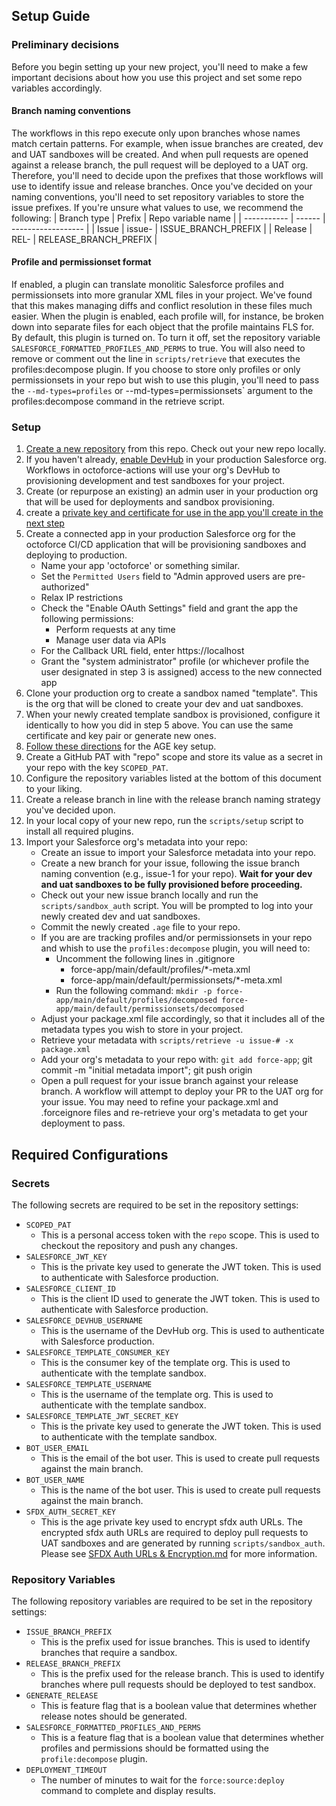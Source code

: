 ## Setup Guide

### Preliminary decisions
Before you begin setting up your new project, you'll need to make a few important decisions about how you use this project and set some repo variables accordingly.

#### Branch naming conventions
The workflows in this repo execute only upon branches whose names match certain patterns.  For example, when issue branches are created, dev and UAT sandboxes will be created.  And when pull requests are opened against a release branch, the pull request will be deployed to a UAT org.  Therefore, you'll need to decide upon the prefixes that those workflows will use to identify issue and release branches.  Once you've decided on your naming conventions, you'll need to set repository variables to store the issue prefixes.  If you're unsure what values to use, we recommend the following:
| Branch type | Prefix | Repo variable name |
| ----------- | ------ | ------------------ |
| Issue       | issue- | ISSUE_BRANCH_PREFIX |
| Release     | REL-   | RELEASE_BRANCH_PREFIX |

#### Profile and permissionset format
If enabled, a plugin can translate monolitic Salesforce profiles and permissionsets into more granular XML files in your project.  We've found that this makes managing diffs and conflict resolution in these files much easier.  When the plugin is enabled, each profile will, for instance, be broken down into separate files for each object that the profile maintains FLS for.  By default, this plugin is turned on.  To turn it off, set the repository variable `SALESFORCE_FORMATTED_PROFILES_AND_PERMS` to true.  You will also need to remove or comment out the line in `scripts/retrieve` that executes the profiles:decompose plugin.  If you choose to store only profiles or only permissionsets in your repo but wish to use this plugin, you'll need to pass the `--md-types=profiles` or --md-types=permissionsets` argument to the profiles:decompose command in the retrieve script.

### Setup

1. [Create a new repository](https://github.com/new?owner=&template_name=octoforce-actions&template_owner=github) from this repo.  Check out your new repo locally.
2. If you haven't already, [enable DevHub](https://help.salesforce.com/s/articleView?id=sf.sfdx_setup_enable_devhub.htm&type=5) in your production Salesforce org.  Workflows in octoforce-actions will use your org's DevHub to provisioning development and test sandboxes for your project.
3. Create (or repurpose an existing) an admin user in your production org that will be used for deployments and sandbox provisioning.
4. create a [private key and certificate for use in the app you'll create in the next step](https://developer.salesforce.com/docs/atlas.en-us.sfdx_dev.meta/sfdx_dev/sfdx_dev_auth_key_and_cert.htm)
5. Create a connected app in your production Salesforce org for the octoforce CI/CD application that will be provisioning sandboxes and deploying to production.
    - Name your app 'octoforce' or something similar.
    - Set the `Permitted Users` field to "Admin approved users are pre-authorized"
    - Relax IP restrictions
    - Check the "Enable OAuth Settings" field and grant the app the following permissions:
      -  Perform requests at any time
      -  Manage user data via APIs
    - For the Callback URL field, enter https://localhost
    - Grant the "system administrator" profile (or whichever profile the user designated in step 3 is assigned) access to the new connected app
6. Clone your production org to create a sandbox named "template".  This is the org that will be cloned to create your dev and uat sandboxes.
7. When your newly created template sandbox is provisioned, configure it identically to how you did in step 5 above.  You can use the same certificate and key pair or generate new ones. 
8. [Follow these directions](https://github.com/github/octoforce-actions/blob/add-setup-docs/docs/SFDX%20Auth%20URLs%20%26%20Encryption.md) for the AGE key setup. 
9. Create a GitHub PAT with "repo" scope and store its value as a secret in your repo with the key `SCOPED_PAT`.
10. Configure the repository variables listed at the bottom of this document to your liking.
11. Create a release branch in line with the release branch naming strategy you've decided upon.
12. In your local copy of your new repo, run the `scripts/setup` script to install all required plugins.
13. Import your Salesforce org's metadata into your repo:
    - Create an issue to import your Salesforce metadata into your repo.
    - Create a new branch for your issue, following the issue branch naming convention (e.g., issue-1 for your repo).  **Wait for your dev and uat sandboxes to be fully provisioned before proceeding.**
    - Check out your new issue branch locally and run the `scripts/sandbox_auth` script.  You will be prompted to log into your newly created dev and uat sandboxes.
    - Commit the newly created `.age` file to your repo.
    - If you are are tracking profiles and/or permissionsets in your repo and whish to use the `profiles:decompose` plugin, you will need to:
      - Uncomment the following lines in .gitignore 
        - force-app/main/default/profiles/*-meta.xml
        - force-app/main/default/permissionsets/*-meta.xml
      - Run the following command: `mkdir -p force-app/main/default/profiles/decomposed force-app/main/default/permissionsets/decomposed`
    - Adjust your package.xml file accordingly, so that it includes all of the metadata types you wish to store in your project.
    - Retrieve your metadata with `scripts/retrieve -u issue-# -x package.xml`
    - Add your org's metadata to your repo with: `git add force-app`; git commit -m "initial metadata import"; git push origin
    - Open a pull request for your issue branch against your release branch.  A workflow will attempt to deploy your PR to the UAT org for your issue.  You may need to refine your package.xml and .forceignore files and re-retrieve your org's metadata to get your deployment to pass.

## Required Configurations

### Secrets

The following secrets are required to be set in the repository settings:

- `SCOPED_PAT`
  - This is a personal access token with the `repo` scope. This is used to checkout the repository and push any changes.
- `SALESFORCE_JWT_KEY`
  - This is the private key used to generate the JWT token. This is used to authenticate with Salesforce production.
- `SALESFORCE_CLIENT_ID`
  - This is the client ID used to generate the JWT token. This is used to authenticate with Salesforce production.
- `SALESFORCE_DEVHUB_USERNAME`
  - This is the username of the DevHub org. This is used to authenticate with Salesforce production.
- `SALESFORCE_TEMPLATE_CONSUMER_KEY`
  - This is the consumer key of the template org. This is used to authenticate with the template sandbox.
- `SALESFORCE_TEMPLATE_USERNAME`
  - This is the username of the template org. This is used to authenticate with the template sandbox.
- `SALESFORCE_TEMPLATE_JWT_SECRET_KEY`
  - This is the private key used to generate the JWT token. This is used to authenticate with the template sandbox.
- `BOT_USER_EMAIL`
  - This is the email of the bot user. This is used to create pull requests against the main branch.
- `BOT_USER_NAME`
  - This is the name of the bot user. This is used to create pull requests against the main branch.
- `SFDX_AUTH_SECRET_KEY`
  - This is the age private key used to encrypt sfdx auth URLs. The encrypted sfdx auth URLs are required to deploy pull requests to UAT sandboxes and are generated by running `scripts/sandbox_auth`. Please see [SFDX Auth URLs & Encryption.md](SFDX%20Auth%20URLs%20%26%20Encryption.md) for more information.

### Repository Variables

The following repository variables are required to be set in the repository settings:

- `ISSUE_BRANCH_PREFIX`
  - This is the prefix used for issue branches.  This is used to identify branches that require a sandbox.
- `RELEASE_BRANCH_PREFIX`
  - This is the prefix used for the release branch. This is used to identify branches where pull requests should be deployed to test sandbox.
- `GENERATE_RELEASE`
  - This is feature flag that is a boolean value that determines whether release notes should be generated.
- `SALESFORCE_FORMATTED_PROFILES_AND_PERMS`
  - This is a feature flag that is a boolean value that determines whether profiles and permissions should be formatted using the `profile:decompose` plugin.  
- `DEPLOYMENT_TIMEOUT`
  - The number of minutes to wait for the `force:source:deploy` command to complete and display results.
